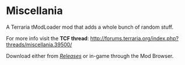 # Miscellania
A Terraria tModLoader mod that adds a whole bunch of random stuff.

For more info visit the **TCF thread**: http://forums.terraria.org/index.php?threads/miscellania.39500/

Download either from *[Releases](https://github.com/goldenapple3/Miscellania/releases)* or in-game through the Mod Browser.
